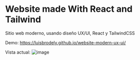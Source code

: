 # Website made With React and Tailwind

Sitio web moderno, usando diseño UX/UI, React y TailwindCSS

Demo: https://luisbrodely.github.io/website-modern-ux-ui/

Vista actual:
![image](https://user-images.githubusercontent.com/38083929/224437385-e576a344-cce2-4049-be85-2699c291de8e.png)
